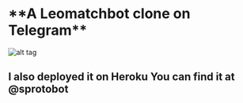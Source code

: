 <h1>**A Leomatchbot clone on Telegram** </h1>
 

![alt tag](http://sun9-53.userapi.com/sun9-62/s/v1/if1/38BLJE5aKixySGxVsECWeMBP_MLil5dvDUe0u6QUUT-49KwCUv0ClP0NnEoscihVQYsKzic_.jpg?size=200x282&quality=96&crop=0,0,427,604&ava=1 "")
  
<h2>I also deployed it on Heroku
You can find it at @sprotobot
  
